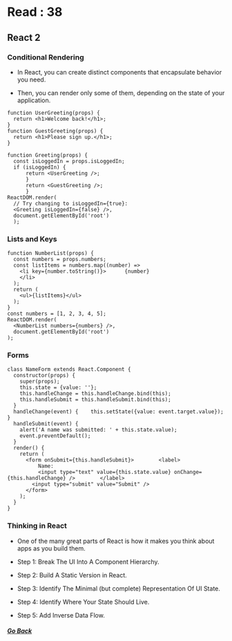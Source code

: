 # Read : 38

## React 2

### Conditional Rendering

- In React, you can create distinct components that encapsulate behavior you need. 

- Then, you can render only some of them, depending on the state of your application.

```
function UserGreeting(props) {
  return <h1>Welcome back!</h1>;
}
function GuestGreeting(props) {
  return <h1>Please sign up.</h1>;
}
```

```
function Greeting(props) {
  const isLoggedIn = props.isLoggedIn;
  if (isLoggedIn) {    
      return <UserGreeting />;  
      }  
      return <GuestGreeting />;
      }
ReactDOM.render(
  // Try changing to isLoggedIn={true}:
  <Greeting isLoggedIn={false} />,  
  document.getElementById('root')
  );
```

### Lists and Keys

```
function NumberList(props) {
  const numbers = props.numbers;
  const listItems = numbers.map((number) =>
    <li key={number.toString()}>      {number}
    </li>
  );
  return (
    <ul>{listItems}</ul>
  );
}
const numbers = [1, 2, 3, 4, 5];
ReactDOM.render(
  <NumberList numbers={numbers} />,
  document.getElementById('root')
);
```

### Forms

```
class NameForm extends React.Component {
  constructor(props) {
    super(props);
    this.state = {value: ''};
    this.handleChange = this.handleChange.bind(this);
    this.handleSubmit = this.handleSubmit.bind(this);
  }
  handleChange(event) {    this.setState({value: event.target.value});  }
  handleSubmit(event) {
    alert('A name was submitted: ' + this.state.value);
    event.preventDefault();
  }
  render() {
    return (
      <form onSubmit={this.handleSubmit}>        <label>
          Name:
          <input type="text" value={this.state.value} onChange={this.handleChange} />        </label>
        <input type="submit" value="Submit" />
      </form>
    );
  }
}
```

### Thinking in React

- One of the many great parts of React is how it makes you think about apps as you build them.

- Step 1: Break The UI Into A Component Hierarchy.
- Step 2: Build A Static Version in React.
- Step 3: Identify The Minimal (but complete) Representation Of UI State.
- Step 4: Identify Where Your State Should Live.
- Step 5: Add Inverse Data Flow.

##### [Go Back](code_401_reading_notes.md)